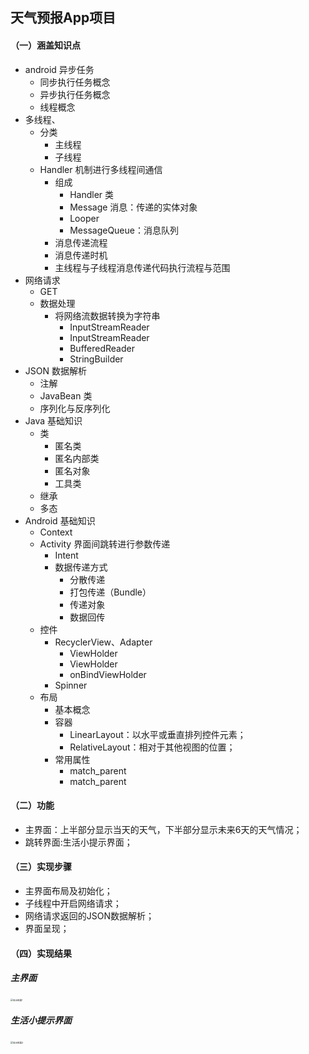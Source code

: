 ## 天气预报App项目
#### （一）涵盖知识点
* android 异步任务
  * 同步执行任务概念
  * 异步执行任务概念
  * 线程概念
* 多线程、
  * 分类
    * 主线程
    * 子线程
  * Handler 机制进行多线程间通信
    * 组成
      * Handler 类
      * Message 消息：传递的实体对象
      * Looper
      * MessageQueue：消息队列
    * 消息传递流程
    * 消息传递时机
    * 主线程与子线程消息传递代码执行流程与范围
* 网络请求
  * GET
  * 数据处理
    * 将网络流数据转换为字符串
      * InputStreamReader
      * InputStreamReader
      * BufferedReader
      * StringBuilder
* JSON 数据解析
  * 注解
  * JavaBean 类
  * 序列化与反序列化
* Java 基础知识
  * 类
    * 匿名类
    * 匿名内部类
    * 匿名对象
    * 工具类
  * 继承
  * 多态
* Android 基础知识
  * Context
  * Activity 界面间跳转进行参数传递
    * Intent
    * 数据传递方式
      * 分散传递 
      * 打包传递（Bundle）
      * 传递对象
      * 数据回传
  * 控件
    * RecyclerView、Adapter
      * ViewHolder
      * ViewHolder
      * onBindViewHolder
    * Spinner
  * 布局
    * 基本概念
    * 容器
      * LinearLayout：以水平或垂直排列控件元素；
      * RelativeLayout：相对于其他视图的位置；
    * 常用属性
      * match_parent
      * match_parent
#### （二）功能
* 主界面：上半部分显示当天的天气，下半部分显示未来6天的天气情况；
* 跳转界面:生活小提示界面；
#### （三）实现步骤
* 主界面布局及初始化；
* 子线程中开启网络请求；
* 网络请求返回的JSON数据解析；
* 界面呈现；

#### （四）实现结果

##### 主界面

<img src="E:\AndroidProject\WeatherForecast\显示结果1.jpg" alt="显示结果1" style="zoom: 25%;" />

##### 生活小提示界面

<img src="E:\AndroidProject\WeatherForecast\显示结果2.jpg" alt="显示结果2" style="zoom:25%;" />
